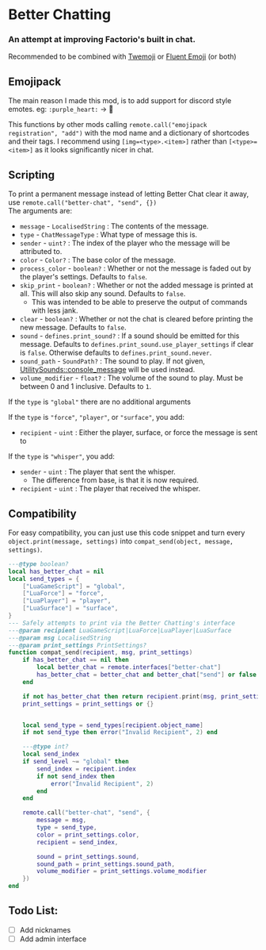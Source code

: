 # Better Chatting
### An attempt at improving Factorio's built in chat.

Recommended to be combined with [Twemoji](https://mods.factorio.com/mod/twemoji-in-factorio) or [Fluent Emoji](https://mods.factorio.com/mod/fluent-emoji) (or both)

## Emojipack
The main reason I made this mod, is to add support for discord style emotes. eg: `:purple_heart:` -> 💜

This functions by other mods calling `remote.call("emojipack registration", "add")` with the mod name and a dictionary of shortcodes and their tags. I recommend using `[img=<type>.<item>]` rather than `[<type>=<item>]` as it looks significantly nicer in chat.

## Scripting
To print a permanent message instead of letting Better Chat clear it away, use `remote.call("better-chat", "send", {})`
<br>The arguments are:

- `message` - `LocalisedString` : The contents of the message.
- `type` - `ChatMessageType` : What type of message this is.
- `sender` - `uint?` : The index of the player who the message will be attributed to.
- `color` - `Color?` : The base color of the message.
- `process_color` - `boolean?` : Whether or not the message is faded out by the player's settings. Defaults to `false`.
- `skip_print` - `boolean?` : Whether or not the added message is printed at all. This will also skip any sound. Defaults to `false`.
	- This was intended to be able to preserve the output of commands with less jank.
- `clear` - `boolean?` : Whether or not the chat is cleared before printing the new message. Defaults to `false`.
- `sound` - `defines.print_sound?` : If a sound should be emitted for this message. Defaults to `defines.print_sound.use_player_settings` if clear is `false`. Otherwise defaults to `defines.print_sound.never`.
- `sound_path` - `SoundPath?` : The sound to play. If not given, [UtilitySounds::console\_message](https://lua-api.factorio.com/latest/prototypes/UtilitySounds.html#console_message) will be used instead.
- `volume_modifier` - `float?` : The volume of the sound to play. Must be between 0 and 1 inclusive. Defaults to `1`.

If the `type` is `"global"` there are no additional arguments

If the `type` is `"force"`, `"player"`, or `"surface"`, you add:

- `recipient` - `uint` : Either the player, surface, or force the message is sent to

If the `type` is `"whisper"`, you add:
- `sender` - `uint` : The player that sent the whisper.
	- The difference from base, is that it is now required.
- `recipient` - `uint` : The player that received the whisper.


## Compatibility
For easy compatibility, you can just use this code snippet and turn every `object.print(message, settings)` into `compat_send(object, message, settings)`.
```lua
---@type boolean?
local has_better_chat = nil
local send_types = {
	["LuaGameScript"] = "global",
	["LuaForce"] = "force",
	["LuaPlayer"] = "player",
	["LuaSurface"] = "surface",
}
--- Safely attempts to print via the Better Chatting's interface
---@param recipient LuaGameScript|LuaForce|LuaPlayer|LuaSurface
---@param msg LocalisedString
---@param print_settings PrintSettings?
function compat_send(recipient, msg, print_settings)
	if has_better_chat == nil then
		local better_chat = remote.interfaces["better-chat"]
		has_better_chat = better_chat and better_chat["send"] or false
	end

	if not has_better_chat then return recipient.print(msg, print_settings) end
	print_settings = print_settings or {}


	local send_type = send_types[recipient.object_name]
	if not send_type then error("Invalid Recipient", 2) end

	---@type int?
	local send_index
	if send_level ~= "global" then
		send_index = recipient.index
		if not send_index then
			error("Invalid Recipient", 2)
		end
	end

	remote.call("better-chat", "send", {
		message = msg,
		type = send_type,
		color = print_settings.color,
		recipient = send_index,

		sound = print_settings.sound,
		sound_path = print_settings.sound_path,
		volume_modifier = print_settings.volume_modifier
	})
end
```


## Todo List:
- [ ] Add nicknames
- [ ] Add admin interface